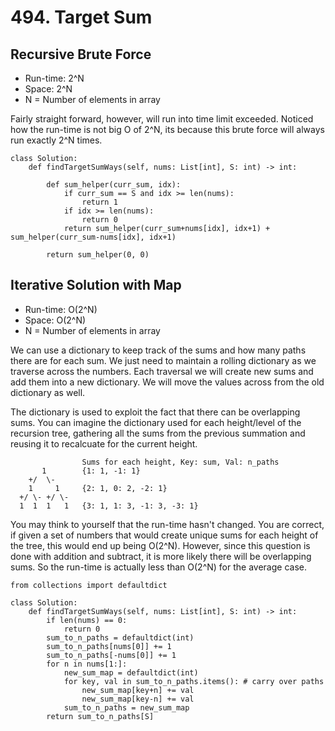 # 494. Target Sum

## Recursive Brute Force
- Run-time: 2^N
- Space: 2^N
- N = Number of elements in array

Fairly straight forward, however, will run into time limit exceeded.
Noticed how the run-time is not big O of 2^N, its because this brute force will always run exactly 2^N times.

```
class Solution:
    def findTargetSumWays(self, nums: List[int], S: int) -> int:
        
        def sum_helper(curr_sum, idx):
            if curr_sum == S and idx >= len(nums):
                return 1
            if idx >= len(nums):
                return 0
            return sum_helper(curr_sum+nums[idx], idx+1) + sum_helper(curr_sum-nums[idx], idx+1)
        
        return sum_helper(0, 0)
```

## Iterative Solution with Map
- Run-time: O(2^N)
- Space: O(2^N)
- N = Number of elements in array

We can use a dictionary to keep track of the sums and how many paths there are for each sum.
We just need to maintain a rolling dictionary as we traverse across the numbers.
Each traversal we will create new sums and add them into a new dictionary.
We will move the values across from the old dictionary as well.

The dictionary is used to exploit the fact that there can be overlapping sums.
You can imagine the dictionary used for each height/level of the recursion tree, gathering all the sums from the previous summation and reusing it to recalcuate for the current height.

```
                Sums for each height, Key: sum, Val: n_paths
       1        {1: 1, -1: 1}
    +/  \-      
    1     1     {2: 1, 0: 2, -2: 1}
  +/ \- +/ \-
  1  1  1   1   {3: 1, 1: 3, -1: 3, -3: 1}
```

You may think to yourself that the run-time hasn't changed.
You are correct, if given a set of numbers that would create unique sums for each height of the tree, this would end up being O(2^N).
However, since this question is done with addition and subtract, it is more likely there will be overlapping sums.
So the run-time is actually less than O(2^N) for the average case.

```
from collections import defaultdict

class Solution:
    def findTargetSumWays(self, nums: List[int], S: int) -> int:
        if len(nums) == 0:
            return 0
        sum_to_n_paths = defaultdict(int)
        sum_to_n_paths[nums[0]] += 1
        sum_to_n_paths[-nums[0]] += 1
        for n in nums[1:]:
            new_sum_map = defaultdict(int)
            for key, val in sum_to_n_paths.items(): # carry over paths
                new_sum_map[key+n] += val
                new_sum_map[key-n] += val
            sum_to_n_paths = new_sum_map
        return sum_to_n_paths[S]
```
